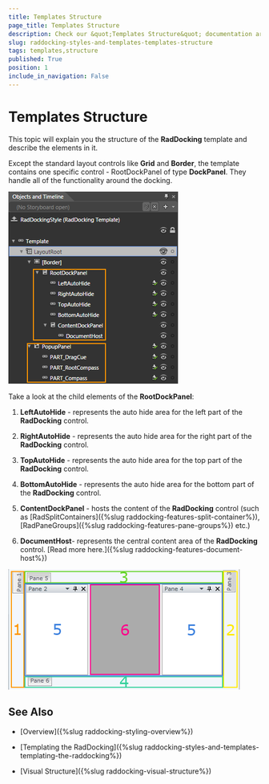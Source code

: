 ```yaml
---
title: Templates Structure
page_title: Templates Structure
description: Check our &quot;Templates Structure&quot; documentation article for the RadDocking {{ site.framework_name }} control.
slug: raddocking-styles-and-templates-templates-structure
tags: templates,structure
published: True
position: 1
include_in_navigation: False
---
```


# Templates Structure

This topic will explain you the structure of the __RadDocking__ template and describe the elements in it.

Except the standard layout controls like __Grid__ and __Border__, the template contains one specific control - RootDockPanel of type __DockPanel__. They handle all of the functionality around the docking.

![](images/RadDocking_Structure_01.png)

Take a look at the child elements of the __RootDockPanel__:

1. __LeftAutoHide__ - represents the auto hide area for the left part of the __RadDocking__ control.

1. __RightAutoHide__ - represents the auto hide area for the right part of the __RadDocking__ control.

1. __TopAutoHide__ - represents the auto hide area for the top part of the __RadDocking__ control.

1. __BottomAutoHide__ - represents the auto hide area for the bottom part of the __RadDocking__ control.

1. __ContentDockPanel__ - hosts the content of the __RadDocking__ control (such as [RadSplitContainers]({%slug raddocking-features-split-container%}), [RadPaneGroups]({%slug raddocking-features-pane-groups%}) etc.)

1. __DocumentHost__- represents the central content area of the __RadDocking__ control. [Read more here.]({%slug raddocking-features-document-host%})

![](images/RadDocking_Structure_02.png)

## See Also

 * [Overview]({%slug raddocking-styling-overview%})

 * [Templating the RadDocking]({%slug raddocking-styles-and-templates-templating-the-raddocking%})

 * [Visual Structure]({%slug raddocking-visual-structure%})